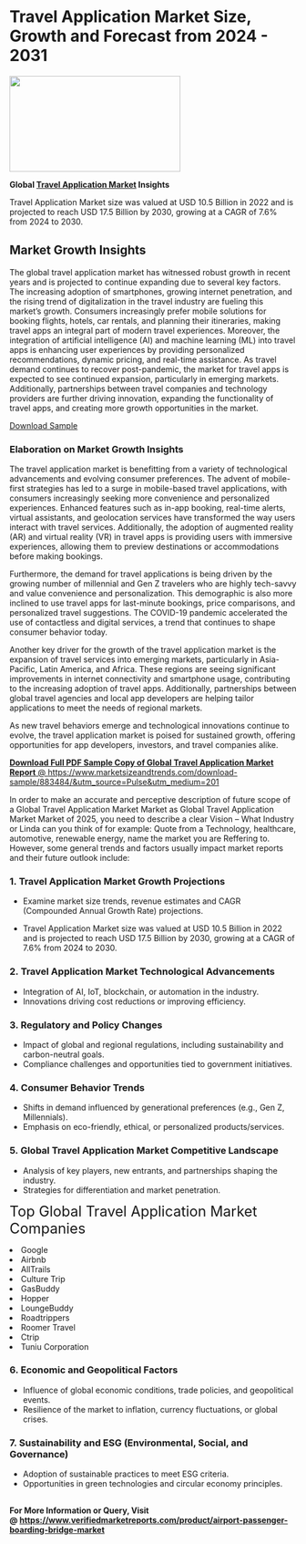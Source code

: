 <H1>Travel Application Market Size, Growth and Forecast from 2024 - 2031</H1><img class="aligncenter size-medium wp-image-584254" src="https://thirdeyenews.in/wp-content/uploads/2024/09/Global-Market-Research-300x168.jpeg" alt="" width="300" height="168" /><p><strong>Global&nbsp;<a href="https://www.marketsizeandtrends.com/download-sample/883484/&amp;utm_source=Pulse&amp;utm_medium=201">Travel Application Market</a> Insights</strong></p><p>Travel Application Market size was valued at USD 10.5 Billion in 2022 and is projected to reach USD 17.5 Billion by 2030, growing at a CAGR of 7.6% from 2024 to 2030.</p><p><h2>Market Growth Insights</h2> <p>The global travel application market has witnessed robust growth in recent years and is projected to continue expanding due to several key factors. The increasing adoption of smartphones, growing internet penetration, and the rising trend of digitalization in the travel industry are fueling this market’s growth. Consumers increasingly prefer mobile solutions for booking flights, hotels, car rentals, and planning their itineraries, making travel apps an integral part of modern travel experiences. Moreover, the integration of artificial intelligence (AI) and machine learning (ML) into travel apps is enhancing user experiences by providing personalized recommendations, dynamic pricing, and real-time assistance. As travel demand continues to recover post-pandemic, the market for travel apps is expected to see continued expansion, particularly in emerging markets. Additionally, partnerships between travel companies and technology providers are further driving innovation, expanding the functionality of travel apps, and creating more growth opportunities in the market.</p> <p><a href="download-link">Download Sample</a></p> <h3>Elaboration on Market Growth Insights</h3> <p>The travel application market is benefitting from a variety of technological advancements and evolving consumer preferences. The advent of mobile-first strategies has led to a surge in mobile-based travel applications, with consumers increasingly seeking more convenience and personalized experiences. Enhanced features such as in-app booking, real-time alerts, virtual assistants, and geolocation services have transformed the way users interact with travel services. Additionally, the adoption of augmented reality (AR) and virtual reality (VR) in travel apps is providing users with immersive experiences, allowing them to preview destinations or accommodations before making bookings.</p> <p>Furthermore, the demand for travel applications is being driven by the growing number of millennial and Gen Z travelers who are highly tech-savvy and value convenience and personalization. This demographic is also more inclined to use travel apps for last-minute bookings, price comparisons, and personalized travel suggestions. The COVID-19 pandemic accelerated the use of contactless and digital services, a trend that continues to shape consumer behavior today.</p> <p>Another key driver for the growth of the travel application market is the expansion of travel services into emerging markets, particularly in Asia-Pacific, Latin America, and Africa. These regions are seeing significant improvements in internet connectivity and smartphone usage, contributing to the increasing adoption of travel apps. Additionally, partnerships between global travel agencies and local app developers are helping tailor applications to meet the needs of regional markets.</p> <p>As new travel behaviors emerge and technological innovations continue to evolve, the travel application market is poised for sustained growth, offering opportunities for app developers, investors, and travel companies alike.</p> <p><a href="get-more-link"></p><p><span class=""><strong>Download Full PDF Sample Copy of Global Travel Application Market Report</strong> @ <a href="https://www.marketsizeandtrends.com/download-sample/883484/&amp;utm_source=Pulse&amp;utm_medium=201" target="_blank">https://www.marketsizeandtrends.com/download-sample/883484/&amp;utm_source=Pulse&amp;utm_medium=201</a></span></p><p>In order to make an accurate and perceptive description of future scope of a Global&nbsp;Travel Application Market Market as Global&nbsp;Travel Application Market Market of 2025, you need to describe a clear Vision &ndash; What Industry or Linda can you think of for example: Quote from a Technology, healthcare, automotive, renewable energy, name the market you are Reffering to. However, some general trends and factors usually impact market reports and their future outlook include:</p><h3>1.&nbsp;<strong>Travel Application Market Growth Projections</strong></h3><ul><li>Examine market size trends, revenue estimates and CAGR (Compounded Annual Growth Rate) projections.</li><li><p>Travel Application Market size was valued at USD 10.5 Billion in 2022 and is projected to reach USD 17.5 Billion by 2030, growing at a CAGR of 7.6% from 2024 to 2030.</p></li></ul><h3>2.&nbsp;<strong>Travel Application Market Technological Advancements</strong></h3><ul><li>Integration of AI, IoT, blockchain, or automation in the industry.</li><li>Innovations driving cost reductions or improving efficiency.</li></ul><h3>3.&nbsp;<strong>Regulatory and Policy Changes</strong></h3><ul><li>Impact of global and regional regulations, including sustainability and carbon-neutral goals.</li><li>Compliance challenges and opportunities tied to government initiatives.</li></ul><h3>4.&nbsp;<strong>Consumer Behavior Trends</strong></h3><ul><li>Shifts in demand influenced by generational preferences (e.g., Gen Z, Millennials).</li><li>Emphasis on eco-friendly, ethical, or personalized products/services.</li></ul><h3>5.&nbsp;<strong>Global Travel Application Market Competitive Landscape</strong></h3><ul><li>Analysis of key players, new entrants, and partnerships shaping the industry.</li><li>Strategies for differentiation and market penetration.</li></ul><p data-pm-slice="1 1 []"><span style="color: inherit; font-family: inherit; font-size: 25px;">Top Global Travel Application Market Companies</span></p><div class="" data-test-id=""><p><li>Google</li><li> Airbnb</li><li> AllTrails</li><li> Culture Trip</li><li> GasBuddy</li><li> Hopper</li><li> LoungeBuddy</li><li> Roadtrippers</li><li> Roomer Travel</li><li> Ctrip</li><li> Tuniu Corporation</li></p></div><h3>6.&nbsp;<strong>Economic and Geopolitical Factors</strong></h3><ul><li>Influence of global economic conditions, trade policies, and geopolitical events.</li><li>Resilience of the market to inflation, currency fluctuations, or global crises.</li></ul><h3>7.&nbsp;<strong>Sustainability and ESG (Environmental, Social, and Governance)</strong></h3><ul><li>Adoption of sustainable practices to meet ESG criteria.</li><li>Opportunities in green technologies and circular economy principles.</li></ul><h2><strong style="font-size: 14px;">For More Information or Query, Visit @&nbsp;</strong><a style="background-color: #ffffff; font-size: 14px;" href="https://www.marketsizeandtrends.com/report/travel-application-market/" target="_blank">https://www.verifiedmarketreports.com/product/airport-passenger-boarding-bridge-market</a></h2>
